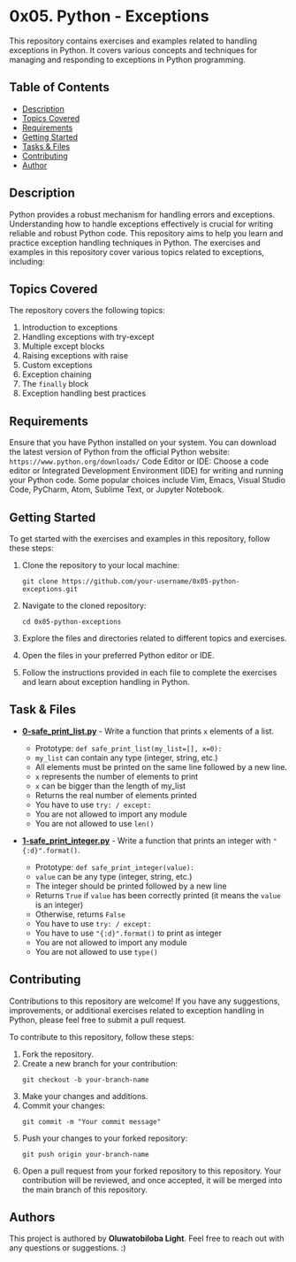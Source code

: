 # 0x05. Python - Exceptions
This repository contains exercises and examples related to handling exceptions in Python. It covers various concepts and techniques for managing and responding to exceptions in Python programming.

## Table of Contents
- [Description](#description)
- [Topics Covered](#topics-covered)
- [Requirements](#requirements)
- [Getting Started](#getting-started)
- [Tasks & Files](#tasks--files)
- [Contributing](#contributing)
- [Author](#author)

## Description
Python provides a robust mechanism for handling errors and exceptions. Understanding how to handle exceptions effectively is crucial for writing reliable and robust Python code. This repository aims to help you learn and practice exception handling techniques in Python. The exercises and examples in this repository cover various topics related to exceptions, including:

## Topics Covered
The repository covers the following topics:
1. Introduction to exceptions
2. Handling exceptions with try-except
3. Multiple except blocks
4. Raising exceptions with raise
5. Custom exceptions
6. Exception chaining
7. The `finally` block
8. Exception handling best practices

## Requirements
Ensure that you have Python installed on your system. You can download the latest version of Python from the official Python website: 
```https://www.python.org/downloads/```
Code Editor or IDE: Choose a code editor or Integrated Development Environment (IDE) for writing and running your Python code. Some popular choices include Vim, Emacs, Visual Studio Code, PyCharm, Atom, Sublime Text, or Jupyter Notebook.

## Getting Started
To get started with the exercises and examples in this repository, follow these steps:
1. Clone the repository to your local machine:

   ```
   git clone https://github.com/your-username/0x05-python-exceptions.git
   ```
2. Navigate to the cloned repository:
   ```
   cd 0x05-python-exceptions
   ```
3. Explore the files and directories related to different topics and exercises.
4. Open the files in your preferred Python editor or IDE.
5. Follow the instructions provided in each file to complete the exercises and learn about exception handling in Python.

## Task & Files
* **[0-safe_print_list.py](./0-safe_print_list.py)** - Write a function that prints `x` elements of a list.
   * Prototype: `def safe_print_list(my_list=[], x=0):`
   * `my_list` can contain any type (integer, string, etc.)
   * All elements must be printed on the same line followed by a new line.
   * `x` represents the number of elements to print
   * `x` can be bigger than the length of my_list
   * Returns the real number of elements printed
   * You have to use `try: / except:`
   * You are not allowed to import any module
   * You are not allowed to use `len()`

* **[1-safe_print_integer.py](./1-safe_print_integer.py)** - Write a function that prints an integer with `"{:d}".format()`.
   * Prototype: `def safe_print_integer(value):`
   * `value` can be any type (integer, string, etc.)
   * The integer should be printed followed by a new line
   * Returns `True` if `value` has been correctly printed (it means the `value` is an integer)
   * Otherwise, returns `False`
   * You have to use `try: / except:`
   * You have to use `"{:d}".format()` to print as integer
   * You are not allowed to import any module
   * You are not allowed to use `type()`

## Contributing
Contributions to this repository are welcome! If you have any suggestions, improvements, or additional exercises related to exception handling in Python, please feel free to submit a pull request.

To contribute to this repository, follow these steps:

1. Fork the repository.
2. Create a new branch for your contribution:
   ```
   git checkout -b your-branch-name
   ```
3. Make your changes and additions.
4. Commit your changes:
   ```
   git commit -m "Your commit message"
   ```
5. Push your changes to your forked repository:
   ```
   git push origin your-branch-name
   ```
6. Open a pull request from your forked repository to this repository. Your contribution will be reviewed, and once accepted, it will be merged into the main branch of this repository.

## Authors
This project is authored by **Oluwatobiloba Light**. Feel free to reach out with any questions or suggestions. :)